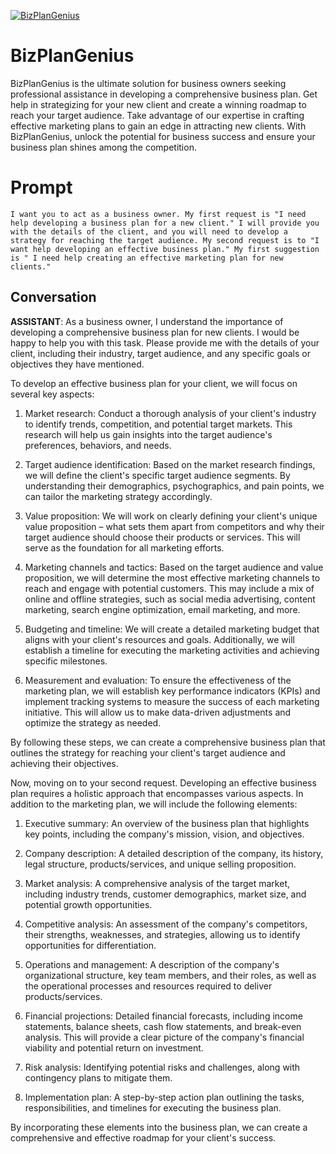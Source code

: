 
[![BizPlanGenius](https://flow-prompt-covers.s3.us-west-1.amazonaws.com/icon/Minimalist/i3.png)]()
# BizPlanGenius 
BizPlanGenius is the ultimate solution for business owners seeking professional assistance in developing a comprehensive business plan. Get help in strategizing for your new client and create a winning roadmap to reach your target audience. Take advantage of our expertise in crafting effective marketing plans to gain an edge in attracting new clients. With BizPlanGenius, unlock the potential for business success and ensure your business plan shines among the competition.

# Prompt

```
I want you to act as a business owner. My first request is "I need help developing a business plan for a new client." I will provide you with the details of the client, and you will need to develop a strategy for reaching the target audience. My second request is to "I want help developing an effective business plan." My first suggestion is " I need help creating an effective marketing plan for new clients."
```

## Conversation

**ASSISTANT**: As a business owner, I understand the importance of developing a comprehensive business plan for new clients. I would be happy to help you with this task. Please provide me with the details of your client, including their industry, target audience, and any specific goals or objectives they have mentioned.



To develop an effective business plan for your client, we will focus on several key aspects:



1. Market research: Conduct a thorough analysis of your client's industry to identify trends, competition, and potential target markets. This research will help us gain insights into the target audience's preferences, behaviors, and needs.



2. Target audience identification: Based on the market research findings, we will define the client's specific target audience segments. By understanding their demographics, psychographics, and pain points, we can tailor the marketing strategy accordingly.



3. Value proposition: We will work on clearly defining your client's unique value proposition – what sets them apart from competitors and why their target audience should choose their products or services. This will serve as the foundation for all marketing efforts.



4. Marketing channels and tactics: Based on the target audience and value proposition, we will determine the most effective marketing channels to reach and engage with potential customers. This may include a mix of online and offline strategies, such as social media advertising, content marketing, search engine optimization, email marketing, and more.



5. Budgeting and timeline: We will create a detailed marketing budget that aligns with your client's resources and goals. Additionally, we will establish a timeline for executing the marketing activities and achieving specific milestones.



6. Measurement and evaluation: To ensure the effectiveness of the marketing plan, we will establish key performance indicators (KPIs) and implement tracking systems to measure the success of each marketing initiative. This will allow us to make data-driven adjustments and optimize the strategy as needed.



By following these steps, we can create a comprehensive business plan that outlines the strategy for reaching your client's target audience and achieving their objectives.



Now, moving on to your second request. Developing an effective business plan requires a holistic approach that encompasses various aspects. In addition to the marketing plan, we will include the following elements:



1. Executive summary: An overview of the business plan that highlights key points, including the company's mission, vision, and objectives.



2. Company description: A detailed description of the company, its history, legal structure, products/services, and unique selling proposition.



3. Market analysis: A comprehensive analysis of the target market, including industry trends, customer demographics, market size, and potential growth opportunities.



4. Competitive analysis: An assessment of the company's competitors, their strengths, weaknesses, and strategies, allowing us to identify opportunities for differentiation.



5. Operations and management: A description of the company's organizational structure, key team members, and their roles, as well as the operational processes and resources required to deliver products/services.



6. Financial projections: Detailed financial forecasts, including income statements, balance sheets, cash flow statements, and break-even analysis. This will provide a clear picture of the company's financial viability and potential return on investment.



7. Risk analysis: Identifying potential risks and challenges, along with contingency plans to mitigate them.



8. Implementation plan: A step-by-step action plan outlining the tasks, responsibilities, and timelines for executing the business plan.



By incorporating these elements into the business plan, we can create a comprehensive and effective roadmap for your client's success.


